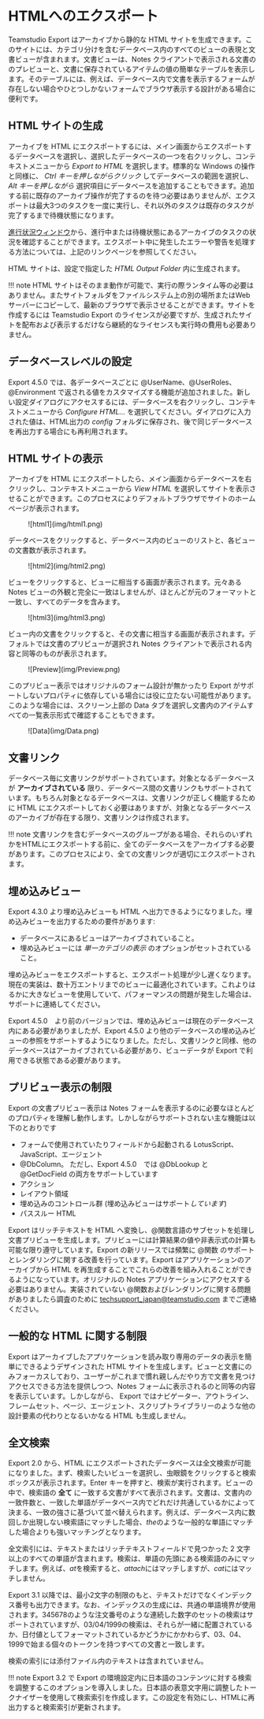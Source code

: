 # HTMLへのエクスポート

Teamstudio Export はアーカイブから静的な HTML サイトを生成できます。このサイトには、カテゴリ分けを含むデータベース内のすべてのビューの表現と文書ビューが含まれます。文書ビューは、Notes クライアントで表示される文書ののプレビューと、文書に保存されているアイテムの値の簡単なテーブルを表示します。そのテーブルには、例えば、データベース内で文書を表示するフォームが存在しない場合やひとつしかないフォームでブラウザ表示する設計がある場合に便利です。

## HTML サイトの生成
アーカイブを HTML にエクスポートするには、メイン画面からエクスポートするデータベースを選択し、選択したデータベースの一つを右クリックし、コンテキストメニューから *Export to HTML* を選択します。標準的な Windows の操作と同様に、 *Ctrl キーを押しながらクリック* してデータベースの範囲を選択し、 *Alt キーを押しながら* 選択項目にデータベースを追加することもできます。追加する前に既存のアーカイブ操作が完了するのを待つ必要はありませんが、エクスポートは最大3つのタスクを一度に実行し、それ以外のタスクは既存のタスクが完了するまで待機状態になります。

[進行状況ウィンドウ](progress.md)から、進行中または待機状態にあるアーカイブのタスクの状況を確認することができます。エクスポート中に発生したエラーや警告を処理する方法については、上記のリンクページを参照してください。

HTML サイトは、設定で指定した *HTML Output Folder* 内に生成されます。

!!! note
    HTML サイトはそのまま動作が可能で、実行の際ランタイム等の必要はありません。またサイトフォルダをファイルシステム上の別の場所またはWebサーバーにコピーして、最新のブラウザで表示させることができます。サイトを作成するには Teamstudio Export のライセンスが必要ですが、生成されたサイトを配布および表示するだけなら継続的なライセンスも実行時の費用も必要ありません。
    

## データベースレベルの設定
Export 4.5.0 では、各データベースごとに @UserName、@UserRoles、@Environment で返される値をカスタマイズする機能が追加されました。新しい設定ダイアログにアクセスするには、データベースを右クリックし、コンテキストメニューから *Configure HTML...* を選択してください。ダイアログに入力された値は、HTML出力の *config* フォルダに保存され、後で同じデータベースを再出力する場合にも再利用されます。

## HTML サイトの表示
アーカイブを HTML にエクスポートしたら、メイン画面からデータベースを右クリックし、コンテキストメニューから *View HTML* を選択してサイトを表示させることができます。このプロセスによりデフォルトブラウザでサイトのホームページが表示されます。

<figure markdown="1">
  ![html1](img/html1.png)
</figure>

データベースをクリックすると、データベース内のビューのリストと、各ビューの文書数が表示されます。

<figure markdown="1">
   ![html2](img/html2.png)
</figure>

ビューをクリックすると、ビューに相当する画面が表示されます。元々ある Notes ビューの外観と完全に一致はしませんが、ほとんどが元のフォーマットと一致し、すべてのデータを含みます。

<figure markdown="1">
  ![html3](img/html3.png)
</figure>

ビュー内の文書をクリックすると、その文書に相当する画面が表示されます。デフォルトでは文書のプリビューが選択され Notes クライアントで表示される内容と同等のものが表示されます。

<figure markdown="1">
  ![Preview](img/Preview.png)
</figure>

このプリビュー表示ではオリジナルのフォーム設計が無かったり Export がサポートしないプロパティに依存している場合には役に立たない可能性があります。このような場合には、スクリーン上部の Data タブを選択し文書内のアイテムすべての一覧表示形式で確認することもできます。

<figure markdown="1">
  ![Data](img/Data.png)
</figure>

## 文書リンク
データベース毎に文書リンクがサポートされています。対象となるデータベースが **アーカイブされている** 限り、データベース間の文書リンクもサポートされています。もちろん対象となるデータベースは、文書リンクが正しく機能するために HTML にエクスポートしておく必要はありますが、対象となるデータベースのアーカイブが存在する限り、文書リンクは作成されます。

!!! note
    文書リンクを含むデータベースのグループがある場合、それらのいずれかをHTMLにエクスポートする前に、全てのデータベースをアーカイブする必要があります。このプロセスにより、全ての文書リンクが適切にエクスポートされます。

## 埋め込みビュー
Export 4.3.0 より埋め込みビューも HTML へ出力できるようになりました。埋め込みビューを出力するための要件があります:

* データベースにあるビューはアーカイブされていること。
* 埋め込みビューには *単一カテゴリの表示* のオプションがセットされていること。

埋め込みビューをエクスポートすると、エクスポート処理が少し遅くなります。現在の実装は、数十万エントリまでのビューに最適化されています。これよりはるかに大きなビューを使用していて、パフォーマンスの問題が発生した場合は、サポートに連絡してください。

Export 4.5.0　より前のバージョンでは、埋め込みビューは現在のデータベース内にある必要がありましたが、Export 4.5.0 より他のデータベースの埋め込みビューの参照をサポートするようになりました。ただし、文書リンクと同様、他のデータベースはアーカイブされている必要があり、ビューデータが Export で利用できる状態である必要があります。

## プリビュー表示の制限
Export の文書プリビュー表示は Notes フォームを表示するのに必要なほとんどのプロパティを理解し動作します。しかしながらサポートされない主な機能は以下のとおりです

* フォームで使用されていたりフィールドから起動される LotusScript、JavaScript、エージェント
* @DbColumn。 ただし、Export 4.5.0　では @DbLookup と @GetDocField の両方をサポートしています
* アクション
* レイアウト領域
* 埋め込みのコントロール群 (埋め込みビューはサポート*しています*)
* パススルー HTML

Export はリッチテキストを HTML へ変換し、@関数言語のサブセットを処理し文書プリビューを生成します。プリビューには計算結果の値や非表示式の計算も可能な限り遵守しています。Export の新リリースでは頻繁に @関数 のサポートとレンダリングに関する改善を行っています。Export はアプリケーションのアーカイブから HTML を再生成することでこれらの改善を組み入れることができるようになっています。オリジナルの Notes アプリケーションにアクセスする必要はありません。実装されていない @関数およびレンダリングに関する問題がありましたら調査のために [techsupport_japan@teamstudio.com](mailto:techsupport@teamstudio.com) までご連絡ください。

## 一般的な HTML に関する制限
Export はアーカイブしたアプリケーションを読み取り専用のデータの表示を簡単にできるようデザインされた HTML サイトを生成します。ビューと文書にのみフォーカスしており、ユーザーがこれまで慣れ親しんだやり方で文書を見つけアクセスできる方法を提供しつつ、Notes フォームに表示されるのと同等の内容を表示しています。しかしながら、 Export ではナビゲーター、アウトライン、フレームセット、ページ、エージェント、スクリプトライブラリーのような他の設計要素の代わりとなるいかなる HTML も生成しません。

## 全文検索
Export 2.0 から、HTML にエクスポートされたデータベースは全文検索が可能になりました。まず、検索したいビューを選択し、虫眼鏡をクリックすると検索ボックスが表示されます。Enter キーを押すと、検索が実行されます。ビューの中で、検索語の **全て** に一致する文書がすべて表示されます。文書は、文書内の一致件数と、一致した単語がデータベース内でどれだけ共通しているかによって決まる、一致の強さに基づいて並べ替えられます。例えば、データベース内に数回しか出現しない検索語にマッチした場合、*the*のような一般的な単語にマッチした場合よりも強いマッチングとなります。

全文索引には、テキストまたはリッチテキストフィールドで見つかった 2 文字以上のすべての単語が含まれます。検索は、単語の先頭にある検索語のみにマッチします。例えば、*at*を検索すると、*attach*にはマッチしますが、*cat*にはマッチしません。

Export 3.1 以降では、最小2文字の制限のもと、テキストだけでなくインデックス番号も出力できます。なお、インデックスの生成には、共通の単語境界が使用されます。345678のような注文番号のような連続した数字のセットの検索はサポートされていますが、03/04/1999の検索は、それらが一緒に配置されているか、日付値としてフォーマットされているかどうかにかかわらず、03、04、1999で始まる個々のトークンを持つすべての文書と一致します。

検索の索引には添付ファイル内のテキストは含まれていません。

!!! note
    Export 3.2 で Export の環境設定内に日本語のコンテンツに対する検索を調整するこのオプションを導入しました。日本語の表意文字用に調整したトークナイザーを使用して検索索引を作成します。この設定を有効にし、HTMLに再出力すると検索索引が更新されます。
  